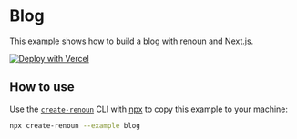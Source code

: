 # Blog

This example shows how to build a blog with renoun and Next.js.

[![Deploy with Vercel](https://vercel.com/button)](https://vercel.com/new/clone?repository-url=https://github.com/souporserious/renoun/tree/main/examples/blog&project-name=renoun-blog&repository-name=renoun-blog)

## How to use

Use the [`create-renoun`](https://github.com/souporserious/renoun/tree/main/packages/create-renoun) CLI with [npx](https://docs.npmjs.com/cli/v10/commands/npx) to copy this example to your machine:

```bash
npx create-renoun --example blog
```
